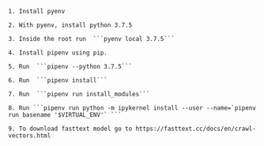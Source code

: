     1. Install pyenv

    2. With pyenv, install python 3.7.5

    3. Inside the root run  ```pyenv local 3.7.5```

    4. Install pipenv using pip.

    5. Run  ```pipenv --python 3.7.5```

    6. Run  ```pipenv install```

    7. Run  ```pipenv run install_modules```
    
    8. Run ```pipenv run python -m ipykernel install --user --name=`pipenv run basename '$VIRTUAL_ENV'` ```

    9. To download fasttext model go to https://fasttext.cc/docs/en/crawl-vectors.html



